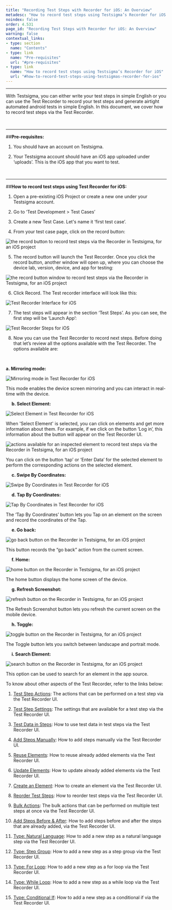 ```yaml
---
title: "Recording Test Steps with Recorder for iOS: An Overview"
metadesc: "How to record test steps using Testsigma’s Recorder for iOS."
noindex: false
order: 4.531
page_id: "Recording Test Steps with Recorder for iOS: An Overview"
warning: false
contextual_links:
- type: section
  name: "Contents" 
- type: link
  name: "Pre-requisites"
  url: "#pre-requisites"
- type: link
  name: "How to record test steps using Testsigma’s Recorder for iOS"
  url: "#how-to-record-test-steps-using-testsigmas-recorder-for-ios"
---
```


---
With Testsigma, you can either write your test steps in simple English or you can use the Test Recorder to record your test steps and generate airtight automated android tests in simple English. In this document, we cover how to record test steps via the Test Recorder. 

&emsp;

---
##**Pre-requisites:**
1. You should have an account on Testsigma.
 
2. Your Testsigma account should have an iOS app uploaded under ‘uploads’. This is the iOS app that you want to test.

&emsp;

---
##**How to record test steps using Test Recorder for iOS:**
1. Open a pre-existing iOS Project or create a new one under your Testsigma account.
 
2. Go to ‘Test Development > Test Cases’
 
3. Create a new Test Case. Let's name it ‘first test case’.
 
4. From your test case page, click on the record button:


![the record button to record test steps via the Recorder in Testsigma, for an iOS project](https://docs.testsigma.com/images/ios-apps/record-button-record-test-steps-mobile-inspector-testsigma-ios.png)

5. The record button will launch the Test Recorder. Once you click the record button, another window will open up, where you can choose the device lab, version, device, and app for testing:

![the record button window to record test steps via the Recorder in Testsigma, for an iOS project](https://docs.testsigma.com/images/ios-apps/record-button-window-record-test-steps-mobile-inspector-testsigma-ios.png)

6. Click Record. The Test recorder interface will look like this:

 ![Test Recorder Interface for iOS](https://s3.amazonaws.com/static-docs.testsigma.com/new_images/test-cases/create-steps-recorder/ios-apps/overview/test-recorder-interface-ios-1.png)

7. The test steps will appear in the section ‘Test Steps’. As you can see, the first step will be ‘Launch App’:

![Test Recorder Steps for iOS](https://s3.amazonaws.com/static-docs.testsigma.com/new_images/test-cases/create-steps-recorder/ios-apps/overview/test-recorder-interface-ios-1-steps.png)


8. Now you can use the Test Recorder to record next steps. Before doing that let’s review all the options available with the Test Recorder. The options available are:



&emsp;

**a. Mirroring mode:**

 ![Mirroring mode in Test Recorder for iOS](https://s3.amazonaws.com/static-docs.testsigma.com/new_images/test-cases/create-steps-recorder/ios-apps/overview/test-recorder-interface-ios-1-steps-mirroring-mode.png)


This mode enables the device screen mirroring and you can interact in real-time with the device.



&emsp;
**b. Select Element:**

 ![Select Element in Test Recorder for iOS](https://s3.amazonaws.com/static-docs.testsigma.com/new_images/test-cases/create-steps-recorder/ios-apps/overview/test-recorder-interface-ios-1-select-element.png)

When 'Select Element' is selected, you can click on elements and get more information about them. For example, if we click on the button ‘Log in’, this information about the button will appear on the Test Recorder UI.


![actions available for an inspected element to record test steps via the Recorder in Testsigma, for an iOS project](https://docs.testsigma.com/images/ios-apps/actions-for-inspected-element-mobile-inspector-testsigma-ios.png)


You can click on the button ‘tap’ or ‘Enter Data’ for the selected element to perform the corresponding actions on the selected element.

&emsp;
**c. Swipe By Coordinates:**

 ![Swipe By Coordinates in Test Recorder for iOS](https://s3.amazonaws.com/static-docs.testsigma.com/new_images/test-cases/create-steps-recorder/ios-apps/overview/test-recorder-interface-ios-1-swipe-by-coordinates.png)

&emsp;
**d. Tap By Coordinates:**

 ![Tap By Coordinates in Test Recorder for iOS](https://s3.amazonaws.com/static-docs.testsigma.com/new_images/test-cases/create-steps-recorder/ios-apps/overview/test-recorder-interface-ios-1-tap-by-coordinates.png)


The ‘Tap By Coordinates’ button lets you Tap on an element on the screen and record the coordinates of the Tap.

&emsp;
**e. Go back:**

![go back button on the Recorder in Testsigma, for an iOS project](https://docs.testsigma.com/images/ios-apps/go-back-button-mobile-inspector-testsigma-ios.png)

This button records the “go back” action from the current screen.

&emsp;
**f. Home:**

![home button on the Recorder in Testsigma, for an iOS project](https://docs.testsigma.com/images/ios-apps/home-button-mobile-inspector-testsigma-ios.png)

The home button displays the home screen of the device.

&emsp;
**g. Refresh Screenshot:**

![refresh button on the Recorder in Testsigma, for an iOS project](https://docs.testsigma.com/images/ios-apps/refresh-button-mobile-inspector-testsigma-ios.png)

The Refresh Screenshot button lets you refresh the current screen on the mobile device.

&emsp;
**h. Toggle:**

![toggle button on the Recorder in Testsigma, for an iOS project](https://docs.testsigma.com/images/ios-apps/toggle-button-mobile-inspector-testsigma-ios.png)


The Toggle button lets you switch between landscape and portrait mode.

&emsp;
**i. Search Element:**

![search button on the Recorder in Testsigma, for an iOS project](https://docs.testsigma.com/images/ios-apps/search-button-mobile-inspector-testsigma-ios.png)

This option can be used to search for an element in the app source.


To know about other aspects of the Test Recorder, refer to the links below:

1. [Test Step Actions](https://testsigma.com/docs/test-cases/create-steps-recorder/ios-apps/step-actions/): The actions that can be performed on a test step via the Test Recorder UI.

2. [Test Step Settings](https://testsigma.com/docs/test-cases/create-steps-recorder/ios-apps/step-settings/): The settings that are available for a test step via the Test Recorder UI.

3. [Test Data in Steps](https://testsigma.com/docs/test-cases/create-steps-recorder/ios-apps/step-settings/): How to use test data in test steps via the Test Recorder UI.

4. [Add Steps Manually](https://testsigma.com/docs/test-cases/create-steps-recorder/ios-apps/add-steps-manually/): How to add steps manually via the Test Recorder UI.

5. [Reuse Elements](https://testsigma.com/docs/test-cases/create-steps-recorder/ios-apps/reuse-elements/): How to reuse already added elements via the Test Recorder UI.

6. [Update Elements](https://testsigma.com/docs/test-cases/create-steps-recorder/ios-apps/update-elements/): How to update already added elements via the Test Recorder UI.

7. [Create an Element](https://testsigma.com/docs/test-cases/create-steps-recorder/ios-apps/create-a-new-element/): How to create an element via the Test Recorder UI.


8. [Reorder Test Steps](https://testsigma.com/docs/test-cases/create-steps-recorder/ios-apps/reorder/): How to reorder test steps via the Test Recorder UI.

9.  [Bulk Actions](https://testsigma.com/docs/test-cases/create-steps-recorder/ios-apps/bulk-actions/): The bulk actions that can be performed on multiple test steps at once via the Test Recorder UI.

10. [Add Steps Before & After](https://testsigma.com/docs/test-cases/create-steps-recorder/ios-apps/add-steps-before-after/): How to add steps before and after the steps that are already added, via the Test Recorder UI.

11. [Type: Natural Language](https://testsigma.com/docs/test-cases/step-types/natural-language/): How to add a new step as a natural language step via the Test Recorder UI.

12. [Type: Step Group](https://testsigma.com/docs/test-cases/step-types/step-group/): How to add a new step as a step group via the Test Recorder UI.

13. [Type: For Loop](https://testsigma.com/docs/test-cases/step-types/for-loop/): How to add a new step as a for loop via the Test Recorder UI.

14. [Type: While Loop](https://testsigma.com/docs/test-cases/step-types/while-loop/): How to add a new step as a while loop via the Test Recorder UI.

15. [Type: Conditional If](https://testsigma.com/docs/test-cases/step-types/if-condition/): How to add a new step as a conditional if via the Test Recorder UI.







